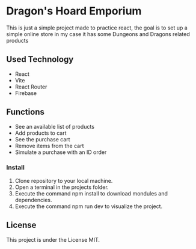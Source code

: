 # Dragon's Hoard Emporium
This is just a simple project made to practice react, the goal is to set up a simple online store in my case it has some Dungeons and Dragons related products

## Used Technology 
- React
- Vite
- React Router
- Firebase

## Functions
- See an available list of products
- Add products to cart
- See the purchase cart
- Remove items from the cart
- Simulate a purchase with an ID order

### Install
1. Clone repository to your local machine.
2. Open a terminal in the projects folder.
3. Execute the command npm install to download mondules and dependencies. 
4. Execute the command npm run dev to visualize the project. 

## License
This project is under the License MIT. 
